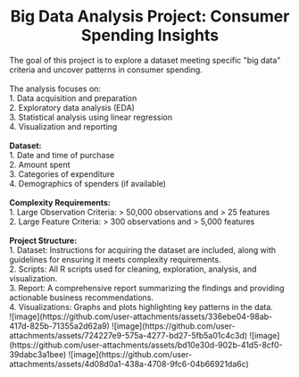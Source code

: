 <h1 align="center"><b>Big Data Analysis Project: Consumer Spending Insights</b></h1>
The goal of this project is to explore a dataset meeting specific "big data" criteria and uncover patterns in consumer spending.</br></br>
The analysis focuses on:</br>
  1. Data acquisition and preparation</br>
  2. Exploratory data analysis (EDA)</br>
  3. Statistical analysis using linear regression</br>
  4. Visualization and reporting</br></br>
<b>Dataset:</b></br>
1. Date and time of purchase</br>
2. Amount spent</br>
3. Categories of expenditure</br>
4. Demographics of spenders (if available)</br></br>
<b>Complexity Requirements:</b></br>
1. Large Observation Criteria: > 50,000 observations and > 25 features</br>
2. Large Feature Criteria: > 300 observations and > 5,000 features</br></br>
<b>Project Structure:</b></br>
1. Dataset: Instructions for acquiring the dataset are included, along with guidelines for ensuring it meets complexity requirements.</br>
2. Scripts: All R scripts used for cleaning, exploration, analysis, and visualization.</br>
3. Report: A comprehensive report summarizing the findings and providing actionable business recommendations.</br>
4. Visualizations: Graphs and plots highlighting key patterns in the data.</br>
  ![image](https://github.com/user-attachments/assets/336ebe04-98ab-417d-825b-71355a2d62a9)
  ![image](https://github.com/user-attachments/assets/724227e9-575a-4277-bd27-5fb5a01c4c3d)
  ![image](https://github.com/user-attachments/assets/bd10e30d-902b-41d5-8cf0-39dabc3a1bee)
  ![image](https://github.com/user-attachments/assets/4d08d0a1-438a-4708-9fc6-04b66921da6c)




